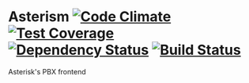 Asterism [![Code Climate](https://codeclimate.com/github/digitalhelpersleague/asterism/badges/gpa.svg)](https://codeclimate.com/github/digitalhelpersleague/asterism) [![Test Coverage](https://codeclimate.com/github/digitalhelpersleague/asterism/badges/coverage.svg)](https://codeclimate.com/github/digitalhelpersleague/asterism) [![Dependency Status](https://gemnasium.com/digitalhelpersleague/asterism.svg)](https://gemnasium.com/digitalhelpersleague/asterism) [![Build Status](https://travis-ci.org/digitalhelpersleague/asterism.svg?branch=master)](https://travis-ci.org/digitalhelpersleague/asterism)
=======

Asterisk's PBX frontend
